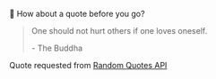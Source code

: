 📣 How about a quote before you go?

> One should not hurt others if one loves oneself.
>
> <p>- The Buddha</p>

Quote requested from [Random Quotes API](https://github.com/lukePeavey/quotable)
